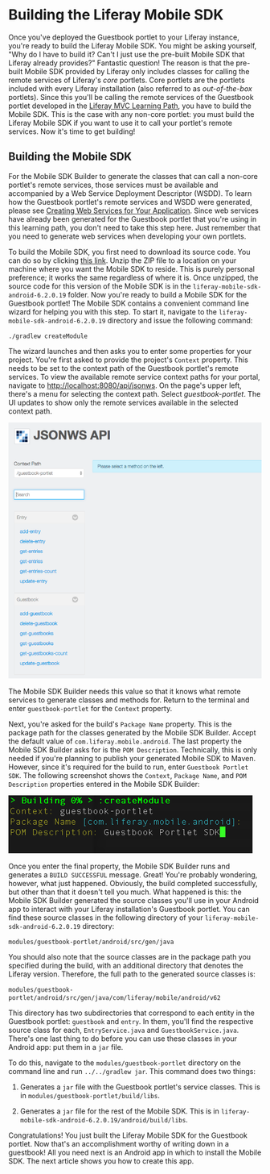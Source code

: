 # Building the Liferay Mobile SDK

Once you've deployed the Guestbook portlet to your Liferay instance, you're 
ready to build the Liferay Mobile SDK. You might be asking yourself, "Why do I 
have to build it? Can't I just use the pre-built Mobile SDK that Liferay already 
provides?" Fantastic question! The reason is that the pre-built Mobile SDK 
provided by Liferay only includes classes for calling the remote services of 
Liferay's *core* portlets. Core portlets are the portlets included with every 
Liferay installation (also referred to as *out-of-the-box* portlets). Since this 
you'll be calling the remote services of the Guestbook portlet developed in 
the [Liferay MVC Learning Path](/develop/learning-paths/-/knowledge_base/6-2/beginning-liferay-development), 
you have to build the Mobile SDK. This is the case with any non-core portlet: 
you must build the Liferay Mobile SDK if you want to use it to call your 
portlet's remote services. Now it's time to get building! 

## Building the Mobile SDK

For the Mobile SDK Builder to generate the classes that can call a non-core
portlet's remote services, those services must be available and accompanied by a
Web Service Deployment Descriptor (WSDD). To learn how the Guestbook portlet's
remote services and WSDD were generated, please see 
[Creating Web Services for Your Application](/develop/learning-paths/-/knowledge_base/6-2/creating-web-services-for-your-application).
Since web services have already been generated for the Guestbook portlet that
you're using in this learning path, you don't need to take this
step here. Just remember that you need to generate web services when developing
your own portlets.

To build the Mobile SDK, you first need to download its source code. You can do 
so by clicking [this link](https://github.com/liferay/liferay-mobile-sdk/archive/android-6.2.0.19.zip). 
Unzip the ZIP file to a location on your machine where you want the Mobile SDK 
to reside. This is purely personal preference; it works the same regardless of 
where it is. Once unzipped, the source code for this version of the Mobile SDK 
is in the `liferay-mobile-sdk-android-6.2.0.19` folder. Now you're ready to 
build a Mobile SDK for the Guestbook portlet! The Mobile SDK contains a 
convenient command line wizard for helping you with this step. To start it, 
navigate to the `liferay-mobile-sdk-android-6.2.0.19` directory and issue the 
following command:

    ./gradlew createModule

The wizard launches and then asks you to enter some properties for your project. 
You're first asked to provide the project's `Context` property. This needs to be 
set to the context path of the Guestbook portlet's remote services. To view the 
available remote service context paths for your portal, navigate to 
[http://localhost:8080/api/jsonws](http://localhost:8080/api/jsonws). On the 
page's upper left, there's a menu for selecting the context path. Select 
*guestbook-portlet*. The UI updates to show only the remote services available 
in the selected context path. 

![Figure 1: The guestbook-portlet context path on the server.](../../images/remote-services-context.png)

The Mobile SDK Builder needs this value so that it knows what remote services to 
generate classes and methods for. Return to the terminal and enter 
`guestbook-portlet` for the `Context` property.

Next, you're asked for the build's `Package Name` property. This is the package 
path for the classes generated by the Mobile SDK Builder. Accept the default 
value of `com.liferay.mobile.android`. The last property the Mobile SDK Builder 
asks for is the `POM Description`. Technically, this is only needed if you're 
planning to publish your generated Mobile SDK to Maven. However, since it's 
required for the build to run, enter `Guestbook Portlet SDK`. The following 
screenshot shows the `Context`, `Package Name`, and `POM Description` properties 
entered in the Mobile SDK Builder: 

![Figure 2: The command line wizard for building the Mobile SDK.](../../images/mobile-sdk-build-wizard.png)

Once you enter the final property, the Mobile SDK Builder runs and generates a 
`BUILD SUCCESSFUL` message. Great! You're probably wondering, however, what just
happened. Obviously, the build completed successfully, but other than that it 
doesn't tell you much. What happened is this: the Mobile SDK Builder generated 
the source classes you'll use in your Android app to interact with your Liferay 
installation's Guestbook portlet. You can find these source classes in the 
following directory of your `liferay-mobile-sdk-android-6.2.0.19` directory: 

    modules/guestbook-portlet/android/src/gen/java

You should also note that the source classes are in the package path you 
specified during the build, with an additional directory that denotes the 
Liferay version. Therefore, the full path to the generated source classes is:

    modules/guestbook-portlet/android/src/gen/java/com/liferay/mobile/android/v62

This directory has two subdirectories that correspond to each entity in the 
Guestbook portlet: `guestbook` and `entry`. In them, you'll find the respective 
source class for each, `EntryService.java` and `GuestbookService.java`. There's 
one last thing to do before you can use these classes in your Android app: put
them in a `jar` file. 

To do this, navigate to the `modules/guestbook-portlet` directory on the command 
line and run `../../gradlew jar`. This command does two things: 

1. Generates a `jar` file with the Guestbook portlet's service classes. This is
   in `modules/guestbook-portlet/build/libs`.

2. Generates a `jar` file for the rest of the Mobile SDK. This is in
   `liferay-mobile-sdk-android-6.2.0.19/android/build/libs`.

Congratulations! You just built the Liferay Mobile SDK for the Guestbook 
portlet. Now that's an accomplishment worthy of writing down in a guestbook! All 
you need next is an Android app in which to install the Mobile SDK. The next
article shows you how to create this app. 
